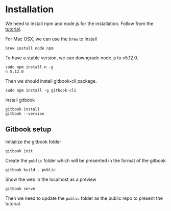 # Installation

We need to install npm and node.js for the installation. Follow from the [tutorial](https://github.com/chusiang/how-to-build-the-gitbook-with-gitbook-cli).

For Mac OSX, we can use the `brew` to install
```
brew install node npm
```

To have a stable version, we can downgrade node.js to v5.12.0.

```
sudo npm install n -g
n 5.12.0       
```

Then we should install gitbook-cli package.
```
sudo npm install -g gitbook-cli
```

Install gitbook
```
gitbook install
gitbook --version
```

## Gitbook setup

Initialize the gitbook folder
```
gitbook init

```



Create the `public` folder which will be presented in the format of the gitbook

```
gitbook build . public
```

Show the web in the localhost as a preview

```
gitbook serve
```
Then we need to update the `public` folder as the public repo to present the tutorial.
